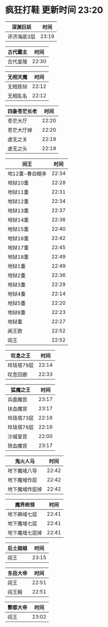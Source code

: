 # 疯狂打鞋 更新时间 23:20

| 深渊巨妖   | 时间    |
|--------|-------|
| 评济海底3层 | 23:19 |

| 古代霸主   | 时间    |
|--------|-------|
| 古代皇陵 | 22:30 |

| 无相天魔   | 时间    |
|--------|-------|
| 无相炼狱 | 22:12 |
| 无相乱名 | 22:12 |

| 四象苍茫长老   | 时间    |
|--------|-------|
| 苍茫大厅 | 22:20 |
| 苍茫大厅掉 | 22:20 |
| 虚无之关 | 22:19 |
| 虚无之头 | 22:19 |

| 间王   | 时间    |
|--------|-------|
| 地12重-春白糊多 | 22:34 |
| 地狱10重 | 22:28 |
| 地狱11重 | 22:31 |
| 地狱12重 | 22:34 |
| 地狱13重 | 22:37 |
| 地狱14重 | 22:36 |
| 地狱15重 | 22:40 |
| 地狱16重 | 22:42 |
| 地狱17重 | 22:45 |
| 地狱18重 | 22:49 |
| 地狱1重 | 22:49 |
| 地狱2重 | 22:36 |
| 地狱3重 | 22:29 |
| 地狱4重 | 22:14 |
| 地狱5重 | 22:20 |
| 地狱8重 | 22:23 |
| 地狱重 | 22:27 |
| 闻王欧 | 22:52 |
| 阎王 | 22:52 |

| 叹息之王   | 时间    |
|--------|-------|
| 玲珑塔79层 | 22:14 |
| 叹息回廊 | 22:33 |

| 猛魔之王   | 时间    |
|--------|-------|
| 兵面魔宫 | 23:17 |
| 扶血魔宫 | 23:17 |
| 玲珑塔73层 | 22:16 |
| 玲珑塔78层 | 22:16 |
| 沙城皇宫 | 22:00 |
| 铁血魔宫 | 23:17 |

| 鬼火人马   | 时间    |
|--------|-------|
| 地下魔域八导 | 22:42 |
| 地下魔域作层 | 22:42 |
| 地下魔域作层掉 | 22:42 |

| 魔界统领   | 时间    |
|--------|-------|
| 地下麻域七层 | 22:41 |
| 地下魔域七层 | 22:41 |
| 地下魔域七层掉 | 22:41 |

| 后土娘娘   | 时间    |
|--------|-------|
| 阎王 | 23:15 |

| 东岳大帝   | 时间    |
|--------|-------|
| 阎王 | 22:51 |
| 阎王殿 | 22:51 |

| 酆都大帝   | 时间    |
|--------|-------|
| 阎王 | 23:02 |